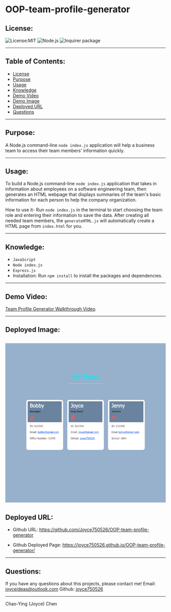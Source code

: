 # OOP-team-profile-generator

## License:

![License:MIT](https://img.shields.io/badge/License-MIT-green)
![Node.js](https://img.shields.io/badge/-Node.js-blue)
![Inquirer package](https://img.shields.io/badge/-Inquirer%20package-red)

---

## Table of Contents:

- [License](#license)
- [Purpose](#purpose)
- [Usage](#usage)
- [Knowledge](#knowledge)
- [Demo Video](#demo-video)
- [Demo Image](#demo-image)
- [Deployed URL](#deployed-url)
- [Questions](#questions)

---

## Purpose:

A Node.js command-line `node index.js` application will help a business team to access their team members' information quickly.

---

## Usage:

To build a Node.js command-line `node index.js` application that takes in information about employees on a software engineering team, then generates an HTML webpage that displays summaries of the team's basic information for each person to help the company organization.

How to use it- Run `node index.js` in the terminal to start choosing the team role and entering their information to save the data. After creating all needed team members, the `generateHTML.js` will automatically create a HTML page from `index.html` for you.

---

## Knowledge:

- `JavaScript`
- `Node index.js`
- `Express.js`
- Installation: Run `npm install` to install the packages and dependencies.

---

## Demo Video:
[Team Profile Generator Walkthrough Video](https://youtu.be/AatsHT8jUro).


---
## Deployed Image: 
![Team Profile Generator screenshot can be found here.](./Assets/screenshots/team-profile-generator-screenshot.png)
---

## Deployed URL:

- Github URL:
  https://github.com/Joyce750526/OOP-team-profile-generator

- Github Deployed Page:
  https://joyce750526.github.io/OOP-team-profile-generator/

---

## Questions:

If you have any questions about this projects, please contact me!
Email: [joyceideas@outlook.com](mailto:joyceideas@outlook.com)
Github: [joyce750526](https://github.com/joyce750526)

---

Chao-Ying (Joyce) Chen



